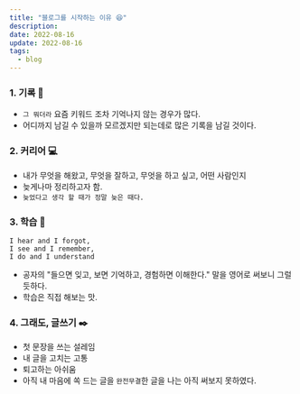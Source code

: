 ```yaml
---
title: "블로그를 시작하는 이유 😆"
description:
date: 2022-08-16
update: 2022-08-16
tags:
  - blog
---
```



### 1. 기록 📝
 - ```그 뭐더라``` 요즘 키워드 조차 기억나지 않는 경우가 많다.
 - 어디까지 남길 수 있을까 모르겠지만 되는데로 많은 기록을 남길 것이다.

### 2. 커리어 💻
 - 내가 무엇을 해왔고, 무엇을 잘하고, 무엇을 하고 싶고, 어떤 사람인지
 - 늦게나마 정리하고자 함.
 - ```늦었다고 생각 할 때가 정말 늦은 때다. ```

### 3. 학습 📖

 ```
 I hear and I forgot, 
 I see and I remember, 
 I do and I understand
 ```
  - 공자의 "들으면 잊고, 보면 기억하고, 경험하면 이해한다." 말을 영어로 써보니 그럴 듯하다.
  - 학습은 직접 해보는 맛.
 
### 4. 그래도, 글쓰기 ✒️
 - 첫 문장을 쓰는 설레임
 - 내 글을 고치는 고통
 - 퇴고하는 아쉬움
 - 아직 내 마음에 쏙 드는 글을 ```완전무결```한 글을 나는 아직 써보지 못하였다.

